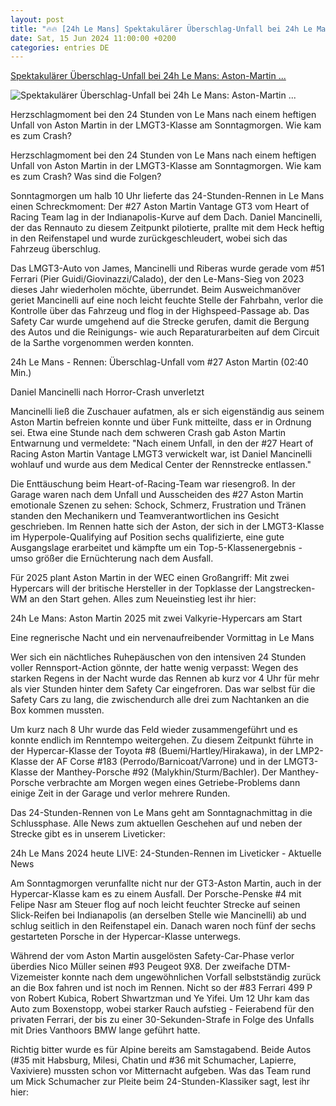 ```yaml
---
layout: post
title: "🔥🔥 [24h Le Mans] Spektakulärer Überschlag-Unfall bei 24h Le Mans: Aston-Martin ..."
date: Sat, 15 Jun 2024 11:00:00 +0200
categories: entries DE
---
```

[Spektakulärer Überschlag-Unfall bei 24h Le Mans: Aston-Martin ...](https://www.motorsport-magazin.com/24h-stunden-le-mans/news-289190-spektakulaerer-ueberschlag-unfall-bei-den-24h-le-mans-aston-martin-fahrer-aus-medical-center-entlassen/)

![Spektakulärer Überschlag-Unfall bei 24h Le Mans: Aston-Martin ...](https://images.motorsport-magazin.com/images/1200/570/q_80/s_fb/1076523.jpg)

Herzschlagmoment bei den 24 Stunden von Le Mans nach einem heftigen Unfall von Aston Martin in der LMGT3-Klasse am Sonntagmorgen. Wie kam es zum Crash?

Herzschlagmoment bei den 24 Stunden von Le Mans nach einem heftigen Unfall von Aston Martin in der LMGT3-Klasse am Sonntagmorgen. Wie kam es zum Crash? Was sind die Folgen?

Sonntagmorgen um halb 10 Uhr lieferte das 24-Stunden-Rennen in Le Mans einen Schreckmoment: Der #27 Aston Martin Vantage GT3 vom Heart of Racing Team lag in der Indianapolis-Kurve auf dem Dach. Daniel Mancinelli, der das Rennauto zu diesem Zeitpunkt pilotierte, prallte mit dem Heck heftig in den Reifenstapel und wurde zurückgeschleudert, wobei sich das Fahrzeug überschlug.

Das LMGT3-Auto von James, Mancinelli und Riberas wurde gerade vom #51 Ferrari (Pier Guidi/Giovinazzi/Calado), der den Le-Mans-Sieg von 2023 dieses Jahr wiederholen möchte, überrundet. Beim Ausweichmanöver geriet Mancinelli auf eine noch leicht feuchte Stelle der Fahrbahn, verlor die Kontrolle über das Fahrzeug und flog in der Highspeed-Passage ab. Das Safety Car wurde umgehend auf die Strecke gerufen, damit die Bergung des Autos und die Reinigungs- wie auch Reparaturarbeiten auf dem Circuit de la Sarthe vorgenommen werden konnten.

24h Le Mans - Rennen: Überschlag-Unfall vom #27 Aston Martin (02:40 Min.)

Daniel Mancinelli nach Horror-Crash unverletzt

Mancinelli ließ die Zuschauer aufatmen, als er sich eigenständig aus seinem Aston Martin befreien konnte und über Funk mitteilte, dass er in Ordnung sei. Etwa eine Stunde nach dem schweren Crash gab Aston Martin Entwarnung und vermeldete: "Nach einem Unfall, in den der #27 Heart of Racing Aston Martin Vantage LMGT3 verwickelt war, ist Daniel Mancinelli wohlauf und wurde aus dem Medical Center der Rennstrecke entlassen."

Die Enttäuschung beim Heart-of-Racing-Team war riesengroß. In der Garage waren nach dem Unfall und Ausscheiden des #27 Aston Martin emotionale Szenen zu sehen: Schock, Schmerz, Frustration und Tränen standen den Mechanikern und Teamverantwortlichen ins Gesicht geschrieben. Im Rennen hatte sich der Aston, der sich in der LMGT3-Klasse im Hyperpole-Qualifying auf Position sechs qualifizierte, eine gute Ausgangslage erarbeitet und kämpfte um ein Top-5-Klassenergebnis - umso größer die Ernüchterung nach dem Ausfall.

Für 2025 plant Aston Martin in der WEC einen Großangriff: Mit zwei Hypercars will der britische Hersteller in der Topklasse der Langstrecken-WM an den Start gehen. Alles zum Neueinstieg lest ihr hier:

24h Le Mans: Aston Martin 2025 mit zwei Valkyrie-Hypercars am Start

Eine regnerische Nacht und ein nervenaufreibender Vormittag in Le Mans

Wer sich ein nächtliches Ruhepäuschen von den intensiven 24 Stunden voller Rennsport-Action gönnte, der hatte wenig verpasst: Wegen des starken Regens in der Nacht wurde das Rennen ab kurz vor 4 Uhr für mehr als vier Stunden hinter dem Safety Car eingefroren. Das war selbst für die Safety Cars zu lang, die zwischendurch alle drei zum Nachtanken an die Box kommen mussten.

Um kurz nach 8 Uhr wurde das Feld wieder zusammengeführt und es konnte endlich im Renntempo weitergehen. Zu diesem Zeitpunkt führte in der Hypercar-Klasse der Toyota #8 (Buemi/Hartley/Hirakawa), in der LMP2-Klasse der AF Corse #183 (Perrodo/Barnicoat/Varrone) und in der LMGT3-Klasse der Manthey-Porsche #92 (Malykhin/Sturm/Bachler). Der Manthey-Porsche verbrachte am Morgen wegen eines Getriebe-Problems dann einige Zeit in der Garage und verlor mehrere Runden.

Das 24-Stunden-Rennen von Le Mans geht am Sonntagnachmittag in die Schlussphase. Alle News zum aktuellen Geschehen auf und neben der Strecke gibt es in unserem Liveticker:

24h Le Mans 2024 heute LIVE: 24-Stunden-Rennen im Liveticker - Aktuelle News

Am Sonntagmorgen verunfallte nicht nur der GT3-Aston Martin, auch in der Hypercar-Klasse kam es zu einem Ausfall. Der Porsche-Penske #4 mit Felipe Nasr am Steuer flog auf noch leicht feuchter Strecke auf seinen Slick-Reifen bei Indianapolis (an derselben Stelle wie Mancinelli) ab und schlug seitlich in den Reifenstapel ein. Danach waren noch fünf der sechs gestarteten Porsche in der Hypercar-Klasse unterwegs.

Während der vom Aston Martin ausgelösten Safety-Car-Phase verlor überdies Nico Müller seinen #93 Peugeot 9X8. Der zweifache DTM-Vizemeister konnte nach dem ungewöhnlichen Vorfall selbstständig zurück an die Box fahren und ist noch im Rennen. Nicht so der #83 Ferrari 499 P von Robert Kubica, Robert Shwartzman und Ye Yifei. Um 12 Uhr kam das Auto zum Boxenstopp, wobei starker Rauch aufstieg - Feierabend für den privaten Ferrari, der bis zu einer 30-Sekunden-Strafe in Folge des Unfalls mit Dries Vanthoors BMW lange geführt hatte.

Richtig bitter wurde es für Alpine bereits am Samstagabend. Beide Autos (#35 mit Habsburg, Milesi, Chatin und #36 mit Schumacher, Lapierre, Vaxiviere) mussten schon vor Mitternacht aufgeben. Was das Team rund um Mick Schumacher zur Pleite beim 24-Stunden-Klassiker sagt, lest ihr hier:

